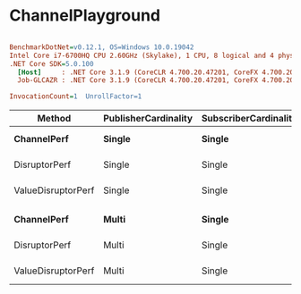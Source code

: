 # ChannelPlayground

``` ini

BenchmarkDotNet=v0.12.1, OS=Windows 10.0.19042
Intel Core i7-6700HQ CPU 2.60GHz (Skylake), 1 CPU, 8 logical and 4 physical cores
.NET Core SDK=5.0.100
  [Host]     : .NET Core 3.1.9 (CoreCLR 4.700.20.47201, CoreFX 4.700.20.47203), X64 RyuJIT
  Job-GLCAZR : .NET Core 3.1.9 (CoreCLR 4.700.20.47201, CoreFX 4.700.20.47203), X64 RyuJIT

InvocationCount=1  UnrollFactor=1  

```
|             Method | PublisherCardinality | SubscriberCardinality |        Type | AllowSyncContinuations |      Mean |     Error |    StdDev |    Median |   Op/s | Ratio |     Gen 0 |     Gen 1 |     Gen 2 | Allocated |
|------------------- |--------------------- |---------------------- |------------ |----------------------- |----------:|----------:|----------:|----------:|-------:|------:|----------:|----------:|----------:|----------:|
|        **ChannelPerf** |               **Single** |                **Single** | **BoundedWait** |                   **True** | **69.520 ms** | **1.3340 ms** | **1.2478 ms** | **69.594 ms** |  **14.38** |  **1.00** | **1000.0000** | **1000.0000** | **1000.0000** | **8392272 B** |
|      DisruptorPerf |               Single |                Single | BoundedWait |                   True |  2.886 ms | 0.0634 ms | 0.1810 ms |  2.885 ms | 346.53 |  0.04 |         - |         - |         - |     504 B |
| ValueDisruptorPerf |               Single |                Single | BoundedWait |                   True |  2.194 ms | 0.0863 ms | 0.2503 ms |  2.125 ms | 455.75 |  0.03 |         - |         - |         - |     504 B |
|                    |                      |                       |             |                        |           |           |           |           |        |       |           |           |           |           |
|        **ChannelPerf** |                **Multi** |                **Single** | **BoundedWait** |                   **True** | **69.180 ms** | **1.3653 ms** | **1.6253 ms** | **68.438 ms** |  **14.46** |  **1.00** | **1000.0000** | **1000.0000** | **1000.0000** | **8394664 B** |
|      DisruptorPerf |                Multi |                Single | BoundedWait |                   True |  2.298 ms | 0.0809 ms | 0.2387 ms |  2.295 ms | 435.11 |  0.03 |         - |         - |         - |    1800 B |
| ValueDisruptorPerf |                Multi |                Single | BoundedWait |                   True |  1.548 ms | 0.0432 ms | 0.1232 ms |  1.530 ms | 645.79 |  0.02 |         - |         - |         - |    1800 B |
